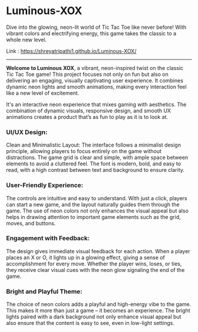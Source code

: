 # Luminous-XOX
Dive into the glowing, neon-lit world of Tic Tac Toe like never before! With vibrant colors and electrifying energy, this game takes the classic to a whole new level.

Link : https://shreyatripathi1.github.io/Luminous-XOX/

---

**Welcome to Luminous XOX**, a vibrant, neon-inspired twist on the classic Tic Tac Toe game! This project focuses not only on fun but also on delivering an engaging, visually captivating user experience. It combines dynamic neon lights and smooth animations, making every interaction feel like a new level of excitement.

It's an interactive neon experience that mixes gaming with aesthetics. The combination of dynamic visuals, responsive design, and smooth UX animations creates a product that’s as fun to play as it is to look at.


### UI/UX Design:
Clean and Minimalistic Layout: The interface follows a minimalist design principle, allowing players to focus entirely on the game without distractions. The game grid is clear and simple, with ample space between elements to avoid a cluttered feel. The font is modern, bold, and easy to read, with a high contrast between text and background to ensure clarity.

### User-Friendly Experience: 
The controls are intuitive and easy to understand. With just a click, players can start a new game, and the layout naturally guides them through the game. The use of neon colors not only enhances the visual appeal but also helps in drawing attention to important game elements such as the grid, moves, and buttons.

### Engagement with Feedback:
The design gives immediate visual feedback for each action. When a player places an X or O, it lights up in a glowing effect, giving a sense of accomplishment for every move. Whether the player wins, loses, or ties, they receive clear visual cues with the neon glow signaling the end of the game.

### Bright and Playful Theme: 
The choice of neon colors adds a playful and high-energy vibe to the game. This makes it more than just a game – it becomes an experience. The bright lights paired with a dark background not only enhance visual appeal but also ensure that the content is easy to see, even in low-light settings.
